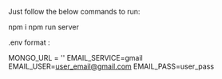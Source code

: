 Just follow the below commands to run:

npm i
npm run server


.env format :

MONGO_URL = ''
EMAIL_SERVICE=gmail
EMAIL_USER=user_email@gmail.com
EMAIL_PASS=user_pass
